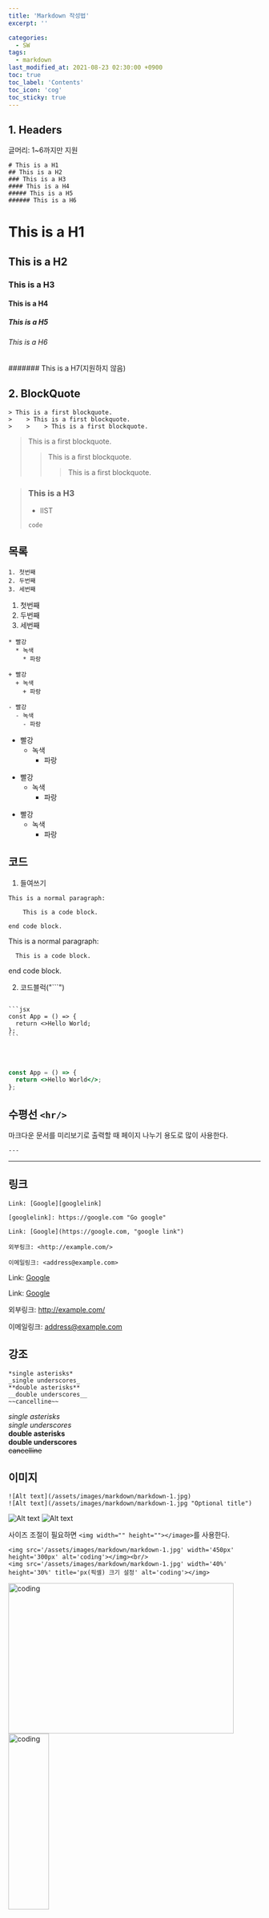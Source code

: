 ```yaml
---
title: 'Markdown 작성법'
excerpt: ''

categories:
  - SW
tags:
  - markdown
last_modified_at: 2021-08-23 02:30:00 +0900
toc: true
toc_label: 'Contents'
toc_icon: 'cog'
toc_sticky: true
---
```


## 1. Headers

글머리: 1~6까지만 지원

```
# This is a H1
## This is a H2
### This is a H3
#### This is a H4
##### This is a H5
###### This is a H6
```

# This is a H1

## This is a H2

### This is a H3

#### This is a H4

##### This is a H5

###### This is a H6

####### This is a H7(지원하지 않음)

## 2. BlockQuote

```
> This is a first blockquote.
>    > This is a first blockquote.
>    >    > This is a first blockquote.
```

> This is a first blockquote.
>
> > This is a first blockquote.
> >
> > > This is a first blockquote.

> ### This is a H3
>
> - lIST
>
> ```
> code
> ```

## 목록

```
1. 첫번째
2. 두번째
3. 세번째
```

1. 첫번째
2. 두번째
3. 세번째

```
* 빨강
  * 녹색
    * 파랑

+ 빨강
  + 녹색
    + 파랑

- 빨강
  - 녹색
    - 파랑
```

- 빨강
  - 녹색
    - 파랑

* 빨강
  - 녹색
    - 파랑

- 빨강
  - 녹색
    - 파랑

## 코드

1. 들여쓰기

```
This is a normal paragraph:

    This is a code block.

end code block.
```

This is a normal paragraph:

      This is a code block.

end code block.

2.  코드블럭("```")

<pre>
<code>
```jsx
const App = () => {
  return <>Hello World</>;
};
```
</pre>
</code>

```jsx
const App = () => {
  return <>Hello World</>;
};
```

## 수평선 `<hr/>`

마크다운 문서를 미리보기로 출력할 때 페이지 나누기 용도로 많이 사용한다.

```
---
```

---

## 링크

```
Link: [Google][googlelink]

[googlelink]: https://google.com "Go google"

Link: [Google](https://google.com, "google link")

외부링크: <http://example.com/>

이메일링크: <address@example.com>
```

Link: [Google][googlelink]

[googlelink]: https://google.com 'Go google'

Link: [Google](https://google.com, 'google link')

외부링크: <http://example.com/>

이메일링크: <address@example.com>

## 강조

```
*single asterisks*
_single underscores_
**double asterisks**
__double underscores__
~~cancelline~~
```

_single asterisks_\
_single underscores_\
**double asterisks**\
**double underscores**\
~~cancelline~~

## 이미지

```
![Alt text](/assets/images/markdown/markdown-1.jpg)
![Alt text](/assets/images/markdown/markdown-1.jpg "Optional title")
```

![Alt text](/assets/images/markdown/markdown-1.jpg)
![Alt text](/assets/images/markdown/markdown-1.jpg 'Optional title')

사이즈 조절이 필요하면 `<img width="" height=""></image>`를 사용한다.

```
<img src='/assets/images/markdown/markdown-1.jpg' width='450px' height='300px' alt='coding'></img><br/>
<img src='/assets/images/markdown/markdown-1.jpg' width='40%' height='30%' title='px(픽셀) 크기 설정' alt='coding'></img>
```

<img src='/assets/images/markdown/markdown-1.jpg' width='450px' height='300px' alt='coding'></img><br/>
<img src='/assets/images/markdown/markdown-1.jpg' width='40%' height='30%' title='px(픽셀) 크기 설정' alt='coding'></img>

## 줄바꿈

3칸 이상 띄어쓰기 (` `)를 하면 줄이 바뀐다.

```
- 줄 바꿈을 하기 위해서는 문장 마지막에서 3칸이상을 띄어쓰기해야 한다.
이렇게

- 줄 바꿈을 하기 위해서는 문장 마지막에서 3칸이상을 띄어쓰기해야 한다.___// 띄어쓰기
이렇게
```

- 줄 바꿈을 하기 위해서는 문장 마지막에서 3칸이상을 띄어쓰기해야 한다.  
  이렇게
